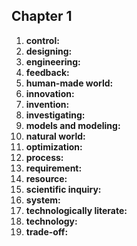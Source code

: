 ## Chapter 1

1. **control:** 
1. **designing:** 
1. **engineering:** 
1. **feedback:** 
1. **human-made world:** 
1. **innovation:** 
1. **invention:** 
1. **investigating:** 
1. **models and modeling:** 
1. **natural world:** 
1. **optimization:** 
1. **process:** 
1. **requirement:** 
1. **resource:** 
1. **scientific inquiry:** 
1. **system:** 
1. **technologically literate:** 
1. **technology:** 
1. **trade-off:** 
